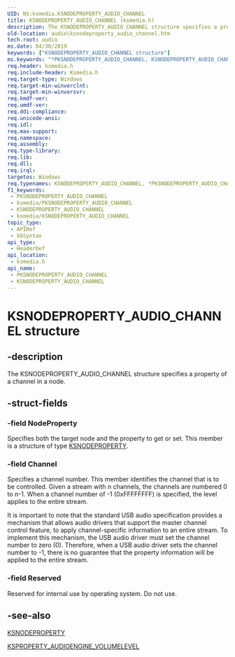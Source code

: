 ```yaml
---
UID: NS:ksmedia.KSNODEPROPERTY_AUDIO_CHANNEL
title: KSNODEPROPERTY_AUDIO_CHANNEL (ksmedia.h)
description: The KSNODEPROPERTY_AUDIO_CHANNEL structure specifies a property of a channel in a node.
old-location: audio\ksnodeproperty_audio_channel.htm
tech.root: audio
ms.date: 04/30/2019
keywords: ["KSNODEPROPERTY_AUDIO_CHANNEL structure"]
ms.keywords: "*PKSNODEPROPERTY_AUDIO_CHANNEL, KSNODEPROPERTY_AUDIO_CHANNEL, KSNODEPROPERTY_AUDIO_CHANNEL structure [Audio Devices], PKSNODEPROPERTY_AUDIO_CHANNEL, PKSNODEPROPERTY_AUDIO_CHANNEL structure pointer [Audio Devices], aud-prop_a804d95b-c793-43c0-9579-af759c3c007f.xml, audio.ksnodeproperty_audio_channel, ksmedia/KSNODEPROPERTY_AUDIO_CHANNEL, ksmedia/PKSNODEPROPERTY_AUDIO_CHANNEL"
req.header: ksmedia.h
req.include-header: Ksmedia.h
req.target-type: Windows
req.target-min-winverclnt: 
req.target-min-winversvr: 
req.kmdf-ver: 
req.umdf-ver: 
req.ddi-compliance: 
req.unicode-ansi: 
req.idl: 
req.max-support: 
req.namespace: 
req.assembly: 
req.type-library: 
req.lib: 
req.dll: 
req.irql: 
targetos: Windows
req.typenames: KSNODEPROPERTY_AUDIO_CHANNEL, *PKSNODEPROPERTY_AUDIO_CHANNEL
f1_keywords:
 - PKSNODEPROPERTY_AUDIO_CHANNEL
 - ksmedia/PKSNODEPROPERTY_AUDIO_CHANNEL
 - KSNODEPROPERTY_AUDIO_CHANNEL
 - ksmedia/KSNODEPROPERTY_AUDIO_CHANNEL
topic_type:
 - APIRef
 - kbSyntax
api_type:
 - HeaderDef
api_location:
 - ksmedia.h
api_name:
 - PKSNODEPROPERTY_AUDIO_CHANNEL
 - KSNODEPROPERTY_AUDIO_CHANNEL
---
```


# KSNODEPROPERTY_AUDIO_CHANNEL structure


## -description

The KSNODEPROPERTY_AUDIO_CHANNEL structure specifies a property of a channel in a node.

## -struct-fields

### -field NodeProperty

Specifies both the target node and the property to get or set. This member is a structure of type <a href="/windows-hardware/drivers/ddi/ksmedia/ns-ksmedia-ksnodeproperty">KSNODEPROPERTY</a>.

### -field Channel

Specifies a channel number. This member identifies the channel that is to be controlled. Given a stream with <i>n</i> channels, the channels are numbered 0 to <i>n</i>-1. When a channel number of -1 (0xFFFFFFFF) is specified, the level applies to the entire stream.

It is important  to note that the standard USB audio specification provides a mechanism that allows audio drivers that support the master channel control feature, to apply channel-specific information to an entire stream. To implement this mechanism, the USB audio driver must set the channel number to zero (0). Therefore, when a USB audio driver sets the channel number to -1, there is no guarantee that the property information will be applied to the entire stream.

### -field Reserved

Reserved for internal use by operating system. Do not use.

## -see-also

<a href="/windows-hardware/drivers/ddi/ksmedia/ns-ksmedia-ksnodeproperty">KSNODEPROPERTY</a>



<a href="/windows-hardware/drivers/audio/ksproperty-audioengine-volumelevel">KSPROPERTY_AUDIOENGINE_VOLUMELEVEL</a>

